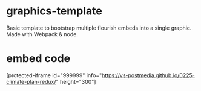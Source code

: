 # graphics-template
Basic template to bootstrap multiple flourish embeds into a single graphic. Made with Webpack & node.

# embed code
[protected-iframe id="999999" info="https://vs-postmedia.github.io/0225-climate-plan-redux/" height="300"]
